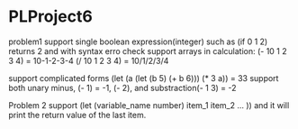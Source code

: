 # PLProject6
problem1
support single boolean expression(integer) such as (if 0 1 2) returns 2 and with syntax erro check
support arrays in calculation:
(- 10 1 2 3 4)
= 10-1-2-3-4
(/ 10 1 2 3 4)
= 10/1/2/3/4

support complicated forms
(let (a (let (b 5) (+ b 6))) (* 3 a)) = 33
support both unary minus, (- 1) = -1, (- 2), and substraction(- 1 3) = -2





Problem 2
support (let (variable_name number) item_1 item_2 ... )) and it will print the return value of the last item.
